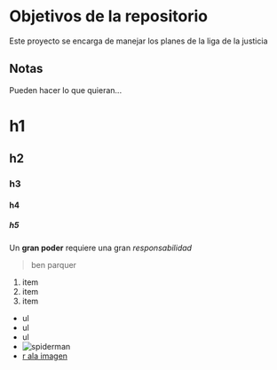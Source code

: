 # Objetivos de la repositorio

Este proyecto se encarga de manejar los planes de la liga de la justicia


## Notas
Pueden hacer lo que quieran...

#     h1
##    h2
###   h3 
####  h4
##### h5

Un **gran poder** requiere una gran *responsabilidad* 
> ben parquer
> 

1. item
2. item
3. item
* ul
* ul
* ul  
* ![spiderman](https://i.kinja-img.com/gawker-media/image/upload/s--O6SJPDgu--/c_scale,fl_progressive,q_80,w_800/tgquluvuol21fu97tzag.png)
* [r ala imagen](https://user-images.githubusercontent.com/67037448/114769789-449c0a00-9d30-11eb-9e1e-f9976cbb50fa.png)
